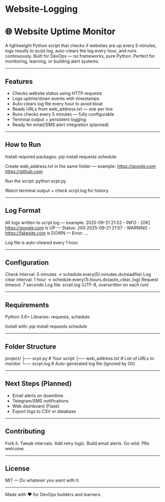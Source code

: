 # Website-Logging
# 🌐 Website Uptime Monitor

A lightweight Python script that checks if websites are up every 5 minutes, logs results to scrpt.log, auto-clears the log every hour, and runs continuously. Built for DevOps — no frameworks, pure Python. Perfect for monitoring, learning, or building alert systems.

---

## Features

- Checks website status using HTTP requests
- Logs uptime/down events with timestamps
- Auto-clears log file every hour to avoid bloat
- Reads URLs from web_address.txt — one per line
- Runs checks every 5 minutes — fully configurable
- Terminal output + persistent logging
- Ready for email/SMS alert integration (planned)

---

## How to Run

Install required packages:
pip install requests schedule

Create web_address.txt in the same folder — example:
https://google.com
https://github.com

Run the script:
python scpt.py

Watch terminal output + check scrpt.log for history

---

## Log Format

All logs written to scrpt.log — example:
2025-09-21 21:52 - INFO - [OK] https://google.com is UP — Status: 200
2025-09-21 21:57 - WARNING - https://fakesite.com is DOWN — Error: ...

Log file is auto-cleared every 1 hour.

---

## Configuration

Check interval: 5 minutes → schedule.every(5).minutes.do(readfile)
Log clear interval: 1 hour → schedule.every(1).hours.do(auto_clear_log)
Request timeout: 7 seconds
Log file: scrpt.log (UTF-8, overwritten on each run)

---

## Requirements

Python 3.6+
Libraries: requests, schedule

Install with:
pip install requests schedule

---

## Folder Structure

project/
├── scpt.py              # Your script
├── web_address.txt      # List of URLs to monitor
└── scrpt.log            # Auto-generated log file (ignored by Git)

---

## Next Steps (Planned)

- Email alerts on downtime
- Telegram/SMS notifications
- Web dashboard (Flask)
- Export logs to CSV or database

---

## Contributing

Fork it. Tweak intervals. Add retry logic. Build email alerts. Go wild. PRs welcome.

---

## License

MIT — Do whatever you want with it.

---

Made with ❤️ for DevOps builders and learners.
